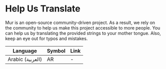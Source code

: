 # Help Us Translate

Mur is an open-source community-driven project. As a result, we rely on the community to help us make this project accessible to more people. You can help us by translating the provided strings to your mother tongue. Also, keep an eye out for typos and mistakes.

|         Language         |  Symbol  |                                 Link                                 |
| ------------------------ | -------- | -------------------------------------------------------------------- |
| Arabic (العربية)         | AR       | -                                                                    |
